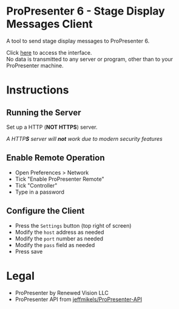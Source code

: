 # ProPresenter 6 - Stage Display Messages Client

A tool to send stage display messages to ProPresenter 6.  

Click [here](http://pp6sdm.apps.navhaxs.au.eu.org/) to access the interface.  
No data is transmitted to any server or program, other than to your ProPresenter machine.

# Instructions

## Running the Server

Set up a HTTP (**NOT HTTPS**) server.  

_A HTTP**S** server will **not** work due to modern security features_

## Enable Remote Operation

* Open Preferences > Network
* Tick "Enable ProPresenter Remote"
* Tick "Controller"
* Type in a password

## Configure the Client

* Press the `Settings` button (top right of screen)
* Modify the `host` address as needed
* Modify the `port` number as needed
* Modify the `pass` field as needed
* Press save

# Legal

* ProPresenter by Renewed Vision LLC
* ProPresenter API from [jeffmikels/ProPresenter-API](https://github.com/jeffmikels/ProPresenter-API/)
